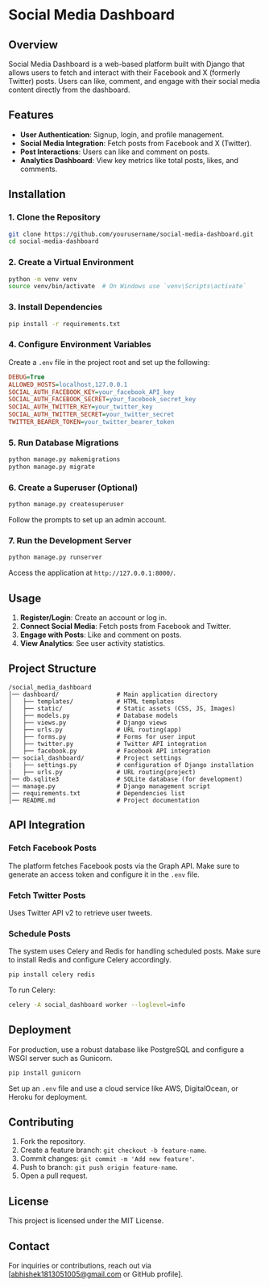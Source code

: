# Social Media Dashboard

## Overview
Social Media Dashboard is a web-based platform built with Django that allows users to fetch and interact with their Facebook and X (formerly Twitter) posts. Users can like, comment, and engage with their social media content directly from the dashboard.

## Features
- **User Authentication**: Signup, login, and profile management.
- **Social Media Integration**: Fetch posts from Facebook and X (Twitter).
- **Post Interactions**: Users can like and comment on posts.
- **Analytics Dashboard**: View key metrics like total posts, likes, and comments.

## Installation

### 1. Clone the Repository
```bash
git clone https://github.com/yourusername/social-media-dashboard.git
cd social-media-dashboard
```

### 2. Create a Virtual Environment
```bash
python -m venv venv
source venv/bin/activate  # On Windows use `venv\Scripts\activate`
```

### 3. Install Dependencies
```bash
pip install -r requirements.txt
```

### 4. Configure Environment Variables
Create a `.env` file in the project root and set up the following:
```ini
DEBUG=True
ALLOWED_HOSTS=localhost,127.0.0.1
SOCIAL_AUTH_FACEBOOK_KEY=your_facebook_API_key
SOCIAL_AUTH_FACEBOOK_SECRET=your_facebook_secret_key
SOCIAL_AUTH_TWITTER_KEY=your_twitter_key
SOCIAL_AUTH_TWITTER_SECRET=your_twitter_secret
TWITTER_BEARER_TOKEN=your_twitter_bearer_token
```

### 5. Run Database Migrations
```bash
python manage.py makemigrations
python manage.py migrate
```

### 6. Create a Superuser (Optional)
```bash
python manage.py createsuperuser
```
Follow the prompts to set up an admin account.

### 7. Run the Development Server
```bash
python manage.py runserver
```
Access the application at `http://127.0.0.1:8000/`.

## Usage
1. **Register/Login**: Create an account or log in.
2. **Connect Social Media**: Fetch posts from Facebook and Twitter.
3. **Engage with Posts**: Like and comment on posts.
4. **View Analytics**: See user activity statistics.

## Project Structure
```
/social_media_dashboard
│── dashboard/                # Main application directory
│   ├── templates/            # HTML templates
│   ├── static/               # Static assets (CSS, JS, Images)
│   ├── models.py             # Database models
│   ├── views.py              # Django views
│   ├── urls.py               # URL routing(app)
│   ├── forms.py              # Forms for user input
│   ├── twitter.py            # Twitter API integration
│   ├── facebook.py           # Facebook API integration
│── social_dashboard/         # Project settings
|   ├── settings.py           # configuration of Django installation
|   ├── urls.py               # URL routing(project)
│── db.sqlite3                # SQLite database (for development)
│── manage.py                 # Django management script
│── requirements.txt          # Dependencies list
│── README.md                 # Project documentation
```

## API Integration
### Fetch Facebook Posts
The platform fetches Facebook posts via the Graph API. Make sure to generate an access token and configure it in the `.env` file.

### Fetch Twitter Posts
Uses Twitter API v2 to retrieve user tweets.

### Schedule Posts
The system uses Celery and Redis for handling scheduled posts. Make sure to install Redis and configure Celery accordingly.
```bash
pip install celery redis
```
To run Celery:
```bash
celery -A social_dashboard worker --loglevel=info
```

## Deployment
For production, use a robust database like PostgreSQL and configure a WSGI server such as Gunicorn.
```bash
pip install gunicorn
```
Set up an `.env` file and use a cloud service like AWS, DigitalOcean, or Heroku for deployment.

## Contributing
1. Fork the repository.
2. Create a feature branch: `git checkout -b feature-name`.
3. Commit changes: `git commit -m 'Add new feature'`.
4. Push to branch: `git push origin feature-name`.
5. Open a pull request.

## License
This project is licensed under the MIT License.

## Contact
For inquiries or contributions, reach out via [abhishek1813051005@gmail.com or GitHub profile].

